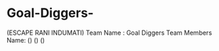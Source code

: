 # Goal-Diggers-
(ESCAPE RANI INDUMATI)
Team Name : Goal Diggers 
Team Members Name:
<Sarfaraj Ansari>  (<Sarfaraj05141>) 
<Shubham kumar > (<shubham20205156>)
<Ritesh Raj> (<rdot0less>)
